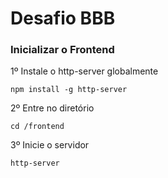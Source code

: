 # Desafio BBB

### Inicializar o Frontend

1º Instale o http-server globalmente

```
npm install -g http-server
```

2º Entre no diretório

```
cd /frontend
```

3º Inicie o servidor

```
http-server
```
